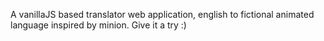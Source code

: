 A vanillaJS based translator web application, english to fictional animated language inspired by minion. Give it a try :)
